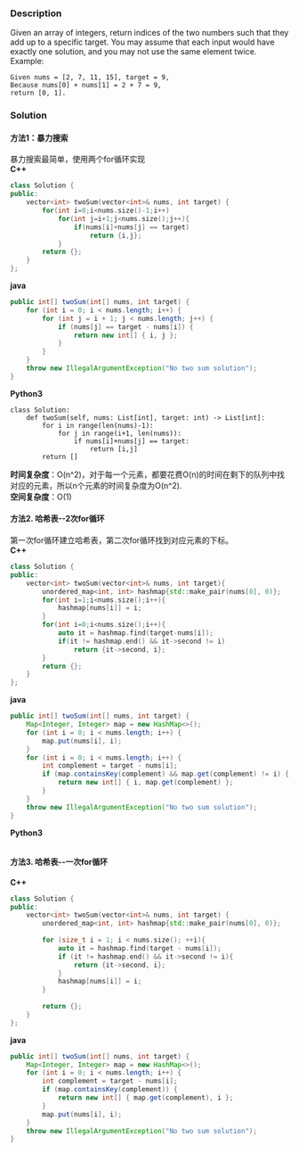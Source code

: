 ### Description
Given an array of integers, return indices of the two numbers such that they add up to a specific target.
You may assume that each input would have exactly one solution, and you may not use the same element twice.
Example:
```
Given nums = [2, 7, 11, 15], target = 9,
Because nums[0] + nums[1] = 2 + 7 = 9,
return [0, 1].
```
### Solution
#### 方法1：暴力搜索
暴力搜索最简单，使用两个for循环实现  
**C++**
```C++
class Solution {
public:
    vector<int> twoSum(vector<int>& nums, int target) {
        for(int i=0;i<nums.size()-1;i++)
            for(int j=i+1;j<nums.size();j++){
                if(nums[i]+nums[j] == target)
                    return {i,j};
            }
        return {};
    }
};
```
**java**
```java
public int[] twoSum(int[] nums, int target) {
    for (int i = 0; i < nums.length; i++) {
        for (int j = i + 1; j < nums.length; j++) {
            if (nums[j] == target - nums[i]) {
                return new int[] { i, j };
            }
        }
    }
    throw new IllegalArgumentException("No two sum solution");
}
```
**Python3**
```Python3
class Solution:
    def twoSum(self, nums: List[int], target: int) -> List[int]:
        for i in range(len(nums)-1):
            for j in range(i+1, len(nums)):
                if nums[i]+nums[j] == target:
                    return [i,j]
        return []
```
**时间复杂度**：O(n^2)，对于每一个元素，都要花费O(n)的时间在剩下的队列中找对应的元素，所以n个元素的时间复杂度为O(n^2).  
**空间复杂度**：O(1)    


#### 方法2. 哈希表--2次for循环
第一次for循环建立哈希表，第二次for循环找到对应元素的下标。  
**C++**
```C++
class Solution {
public:
    vector<int> twoSum(vector<int>& nums, int target){
        unordered_map<int, int> hashmap{std::make_pair(nums[0], 0)};
        for(int i=1;i<nums.size();i++){
            hashmap[nums[i]] = i;
        }
        for(int i=0;i<nums.size();i++){
            auto it = hashmap.find(target-nums[i]);
            if(it != hashmap.end() && it->second != i)
                return {it->second, i};
        }
        return {};
    }
};
```
**java**
```java
public int[] twoSum(int[] nums, int target) {
    Map<Integer, Integer> map = new HashMap<>();
    for (int i = 0; i < nums.length; i++) {
        map.put(nums[i], i);
    }
    for (int i = 0; i < nums.length; i++) {
        int complement = target - nums[i];
        if (map.containsKey(complement) && map.get(complement) != i) {
            return new int[] { i, map.get(complement) };
        }
    }
    throw new IllegalArgumentException("No two sum solution");
}
```
**Python3**
```Python3

```
#### 方法3. 哈希表--一次for循环
**C++**
```C++
class Solution {
public:
    vector<int> twoSum(vector<int>& nums, int target) {
        unordered_map<int, int> hashmap{std::make_pair(nums[0], 0)};
        
        for (size_t i = 1; i < nums.size(); ++i){
            auto it = hashmap.find(target - nums[i]);
            if (it != hashmap.end() && it->second != i){
                return {it->second, i};
            }
            hashmap[nums[i]] = i;
        }
        
        return {};
    }
};
```
**java**
```java
public int[] twoSum(int[] nums, int target) {
    Map<Integer, Integer> map = new HashMap<>();
    for (int i = 0; i < nums.length; i++) {
        int complement = target - nums[i];
        if (map.containsKey(complement)) {
            return new int[] { map.get(complement), i };
        }
        map.put(nums[i], i);
    }
    throw new IllegalArgumentException("No two sum solution");
}
```
```Python3
```
